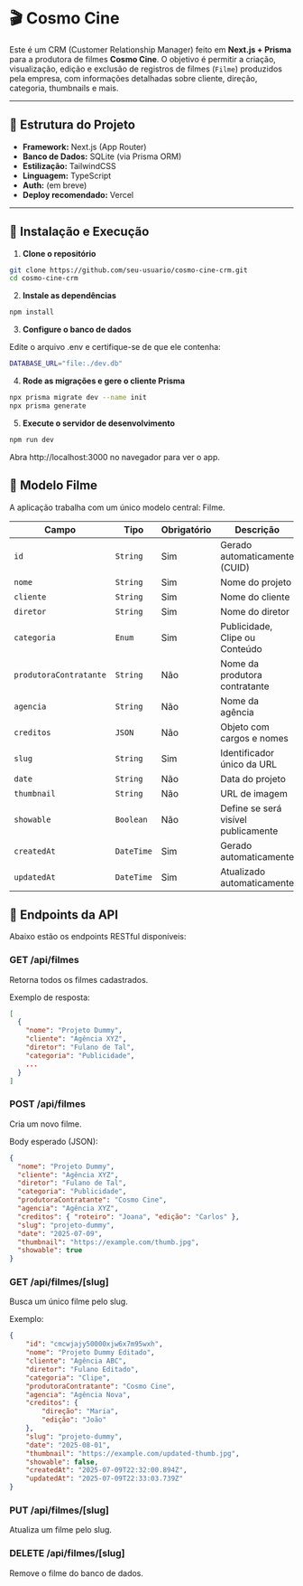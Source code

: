 # 🎬 Cosmo Cine

Este é um CRM (Customer Relationship Manager) feito em **Next.js + Prisma** para a produtora de filmes **Cosmo Cine**. O objetivo é permitir a criação, visualização, edição e exclusão de registros de filmes (`Filme`) produzidos pela empresa, com informações detalhadas sobre cliente, direção, categoria, thumbnails e mais.

---

## 📁 Estrutura do Projeto

- **Framework:** Next.js (App Router)
- **Banco de Dados:** SQLite (via Prisma ORM)
- **Estilização:** TailwindCSS
- **Linguagem:** TypeScript
- **Auth:** (em breve)
- **Deploy recomendado:** Vercel

---

## 🚀 Instalação e Execução

1. **Clone o repositório**
```bash
git clone https://github.com/seu-usuario/cosmo-cine-crm.git
cd cosmo-cine-crm
```

2. **Instale as dependências**
```bash
npm install
```

3. **Configure o banco de dados**

Edite o arquivo .env e certifique-se de que ele contenha:

```bash
DATABASE_URL="file:./dev.db"
```


4. **Rode as migrações e gere o cliente Prisma**
```bash
npx prisma migrate dev --name init
npx prisma generate
```


5. **Execute o servidor de desenvolvimento**
```bash
npm run dev
```

Abra http://localhost:3000 no navegador para ver o app.



## 🧩 Modelo Filme

A aplicação trabalha com um único modelo central: Filme.

| Campo                  | Tipo       | Obrigatório | Descrição                           |
| ---------------------- | ---------- | ----------- | ----------------------------------- |
| `id`                   | `String`   | Sim         | Gerado automaticamente (CUID)       |
| `nome`                 | `String`   | Sim         | Nome do projeto                     |
| `cliente`              | `String`   | Sim         | Nome do cliente                     |
| `diretor`              | `String`   | Sim         | Nome do diretor                     |
| `categoria`            | `Enum`     | Sim         | Publicidade, Clipe ou Conteúdo      |
| `produtoraContratante` | `String`   | Não         | Nome da produtora contratante       |
| `agencia`              | `String`   | Não         | Nome da agência                     |
| `creditos`             | `JSON`     | Não         | Objeto com cargos e nomes           |
| `slug`                 | `String`   | Sim         | Identificador único da URL          |
| `date`                 | `String`   | Não         | Data do projeto                     |
| `thumbnail`            | `String`   | Não         | URL de imagem                       |
| `showable`             | `Boolean`  | Não         | Define se será visível publicamente |
| `createdAt`            | `DateTime` | Sim         | Gerado automaticamente              |
| `updatedAt`            | `DateTime` | Sim         | Atualizado automaticamente          |


## 📡 Endpoints da API

Abaixo estão os endpoints RESTful disponíveis:

### GET /api/filmes
Retorna todos os filmes cadastrados.

Exemplo de resposta:
```json
[
  {
    "nome": "Projeto Dummy",
    "cliente": "Agência XYZ",
    "diretor": "Fulano de Tal",
    "categoria": "Publicidade",
    ...
  }
]
```

### POST /api/filmes
Cria um novo filme.

Body esperado (JSON):
```json
{
  "nome": "Projeto Dummy",
  "cliente": "Agência XYZ",
  "diretor": "Fulano de Tal",
  "categoria": "Publicidade",
  "produtoraContratante": "Cosmo Cine",
  "agencia": "Agência XYZ",
  "creditos": { "roteiro": "Joana", "edição": "Carlos" },
  "slug": "projeto-dummy",
  "date": "2025-07-09",
  "thumbnail": "https://example.com/thumb.jpg",
  "showable": true
}
```



### GET /api/filmes/[slug]
Busca um único filme pelo slug.

Exemplo:
```json
{
    "id": "cmcwjajy50000xjw6x7m95wxh",
    "nome": "Projeto Dummy Editado",
    "cliente": "Agência ABC",
    "diretor": "Fulano Editado",
    "categoria": "Clipe",
    "produtoraContratante": "Cosmo Cine",
    "agencia": "Agência Nova",
    "creditos": {
        "direção": "Maria",
        "edição": "João"
    },
    "slug": "projeto-dummy",
    "date": "2025-08-01",
    "thumbnail": "https://example.com/updated-thumb.jpg",
    "showable": false,
    "createdAt": "2025-07-09T22:32:00.894Z",
    "updatedAt": "2025-07-09T22:33:03.739Z"
}
```


### PUT /api/filmes/[slug]
Atualiza um filme pelo slug.


### DELETE /api/filmes/[slug]
Remove o filme do banco de dados.

